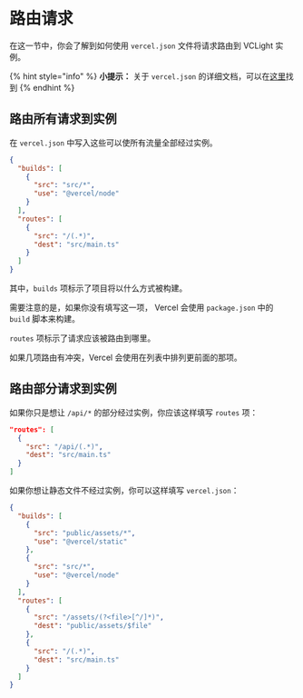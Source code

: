 # 路由请求

在这一节中，你会了解到如何使用 `vercel.json` 文件将请求路由到 VCLight 实例。

{% hint style="info" %}
**小提示：** 关于 `vercel.json` 的详细文档，可以在[这里](https://vercel.com/docs/project-configuration)找到
{% endhint %}

## 路由所有请求到实例

在 `vercel.json` 中写入这些可以使所有流量全部经过实例。

```Json
{
  "builds": [
    {
      "src": "src/*",
      "use": "@vercel/node"
    }
  ],
  "routes": [
    {
      "src": "/(.*)",
      "dest": "src/main.ts"
    }
  ]
}
```

其中，`builds` 项标示了项目将以什么方式被构建。

需要注意的是，如果你没有填写这一项， Vercel 会使用 `package.json` 中的 `build` 脚本来构建。

`routes` 项标示了请求应该被路由到哪里。

如果几项路由有冲突，Vercel 会使用在列表中排列更前面的那项。

## 路由部分请求到实例

如果你只是想让 `/api/*` 的部分经过实例，你应该这样填写 `routes` 项：

```Json
"routes": [
  {
    "src": "/api/(.*)",
    "dest": "src/main.ts"
  }
]
```

如果你想让静态文件不经过实例，你可以这样填写 `vercel.json`：

```Json
{
  "builds": [
    {
      "src": "public/assets/*",
      "use": "@vercel/static"
    },
    {
      "src": "src/*",
      "use": "@vercel/node"
    }
  ],
  "routes": [
    {
      "src": "/assets/(?<file>[^/]*)",
      "dest": "public/assets/$file"
    },
    {
      "src": "/(.*)",
      "dest": "src/main.ts"
    }
  ]
}
```
